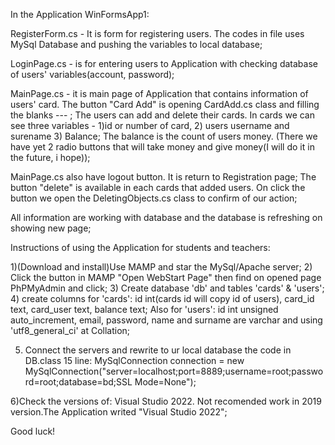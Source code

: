 In the Application WinFormsApp1:

RegisterForm.cs - It is form for registering users. The codes in file uses MySql Database and
pushing the variables to local database;

LoginPage.cs - is for entering users to Application with checking database of users' variables(account, password);

MainPage.cs - it is main page of Application that contains information of users' card. The button
 "Card Add" is opening CardAdd.cs class and filling the blanks --- ;
The users can add and delete their cards. In cards we can see three variables - 1)id or number of card, 
2) users username and surename 3) Balance; The balance is the count of users money.
(There we have yet 2 radio buttons 
that will take money and give money(I will do it in the future, i hope));

MainPage.cs also have logout button. It is return to Registration page;
The button "delete" is available in each cards that added users. On click the button we
open the DeletingObjects.cs class to confirm of our action;

All information are working with database and the database is refreshing on showing new page;


Instructions of using the Application for students and teachers:

1)(Download and install)Use MAMP and star the MySql/Apache server;
2) Click the button in MAMP "Open WebStart Page" then find on opened page PhPMyAdmin and click;
3) Create database 'db' and tables 'cards' & 'users';
4) create columns for 'cards':
id int(cards id will copy id of users), card_id text, card_user text, balance text;
Also for 'users':
id int unsigned auto_increment, email, password, name and surname are varchar and using 'utf8_general_ci' at Collation;

5) Connect the servers and rewrite to ur local database the code in DB.class 15 line:
MySqlConnection connection = new MySqlConnection("server=localhost;port=8889;username=root;password=root;database=bd;SSL Mode=None");

6)Check the versions of: 
Visual Studio 2022. Not recomended work in 2019 version.The Application writed "Visual Studio 2022";

Good luck!





